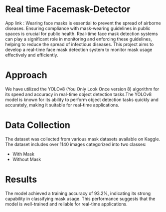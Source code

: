# Real time Facemask-Detector
App link : 
Wearing face masks is essential to prevent the spread of airborne diseases. Ensuring compliance with mask-wearing guidelines in public spaces is crucial for public health. Real-time face mask detection systems can play a significant role in monitoring and enforcing these guidelines, helping to reduce the spread of infectious diseases. This project aims to develop a real-time face mask detection system to monitor mask usage effectively and efficiently.

# Approach
We have utilized the YOLOv8 (You Only Look Once version 8) algorithm for its speed and accuracy in real-time object detection tasks.The YOLOv8 model is known for its ability to perform object detection tasks quickly and accurately, making it suitable for real-time applications.

# Data Collection
The dataset was collected from various mask datasets available on Kaggle. The dataset includes over 1140 images categorized into two classes:

* With Mask
* Without Mask

# Results
The model achieved a training accuracy of 93.2%, indicating its strong capability in classifying mask usage. This performance suggests that the model is well-trained and reliable for real-time applications.



